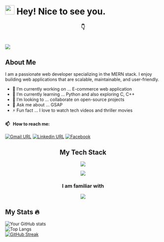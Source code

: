 <h1>
  <img src="https://emojis.slackmojis.com/emojis/images/1531849430/4246/blob-sunglasses.gif?1531849430" width="30"/> Hey! Nice to see you.
</h1>
  
<h3 align="center">
  👇
</h3>
<h1>
  <img src="https://i.ibb.co/jLPbHG2/mern.jpg"/>
</h1>

## About Me

I am a passionate web developer specializing in the MERN stack. I enjoy building web applications that are scalable, maintainable, and user-friendly. 

- 🔭 I’m currently working on ... E-commerce web application
- 🌱 I’m currently learning ... Python and also exploring C, C++
- 👯 I’m looking to ... collaborate on open-source projects
- 💬 Ask me about ... GSAP
- ⚡ Fun fact ... I love to watch tech videos and thriller movies

#### 📫 &nbsp; How to reach me:
[![Gmail URL](https://img.shields.io/badge/social--badge?style=social&label=email&logo=gmail)](mailto:developernihar@gmail.com)
[![Linkedin URL](https://img.shields.io/badge/social--badge?style=social&label=linkedin&logo=linkedin)](https://www.linkedin.com/in/developer-nihar/)
[![Facebook](https://img.shields.io/badge/social--badge?style=social&label=Facebook&logo=facebook)](https://www.facebook.com/niharmondal.01/)



<h2 align="center">My Tech Stack </h2>
<p align="center">
  <a href="https://skillicons.dev">
    <img src="https://skillicons.dev/icons?i=js,ts,html,css,tailwind,bootstrap,react,nextjs,redux," />
  </a>
</p>
<p align="center">
  <a href="https://skillicons.dev">
    <img src="https://skillicons.dev/icons?i=materialui,firebase,nodejs,express,prisma,mongodb,postgres,graphql,git,github" />
  </a>
</p>

<h3 align="center">I am familiar with</h3>
<p align="center">
  <a href="https://skillicons.dev">
    <img src="https://skillicons.dev/icons?i=py,c,cpp" />
  </a>
</p>

## My Stats 🔥
![Your GitHub stats](http://github-profile-summary-cards.vercel.app/api/cards/profile-details?username=NiharMondal&theme=radical)  
![Top Langs](https://github-readme-stats.vercel.app/api/top-langs/?username=NiharMondal&layout=compact&theme=radical)  
[![GitHub Streak](https://streak-stats.demolab.com?user=NiharMondal&theme=dark)](https://git.io/streak-stats)  

